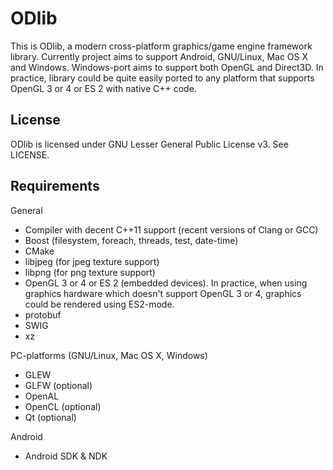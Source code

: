 ODlib
=====

This is ODlib, a modern cross-platform graphics/game engine framework library.
Currently project aims to support Android, GNU/Linux, Mac OS X and Windows. 
Windows-port aims to support both OpenGL and Direct3D. In practice, library
could be quite easily ported to any platform that supports 
OpenGL 3 or 4 or ES 2 with native C++ code.

License
-------

ODlib is licensed under GNU Lesser General Public License v3. See LICENSE.

Requirements
------------

General
- Compiler with decent C++11 support (recent versions of Clang or GCC)
- Boost (filesystem, foreach, threads, test, date-time)
- CMake
- libjpeg (for jpeg texture support)
- libpng (for png texture support)
- OpenGL 3 or 4 or ES 2 (embedded devices). In practice, when using graphics hardware
  which doesn't support OpenGL 3 or 4, graphics could be rendered using ES2-mode.
- protobuf
- SWIG
- xz

PC-platforms (GNU/Linux, Mac OS X, Windows)
- GLEW
- GLFW (optional)
- OpenAL
- OpenCL (optional)
- Qt (optional)

Android
- Android SDK & NDK
